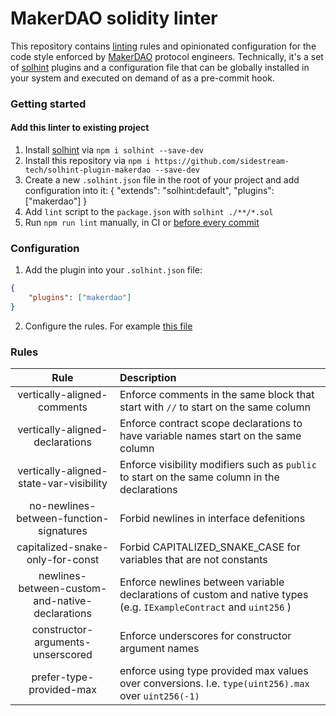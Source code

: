 # MakerDAO solidity linter

This repository contains [linting](https://en.wikipedia.org/wiki/Lint_(software)) rules and opinionated configuration for the code style enforced by [MakerDAO](https://github.com/makerdao) protocol engineers. Technically, it's a set of [solhint](https://github.com/protofire/solhint) plugins and a configuration file that can be globally installed in your system and executed on demand of as a pre-commit hook.

### Getting started

#### Add this linter to existing project
1. Install [solhint](https://github.com/protofire/solhint) via `npm i solhint --save-dev`
2. Install this repository via `npm i https://github.com/sidestream-tech/solhint-plugin-makerdao --save-dev`
3. Create a new `.solhint.json` file in the root of your project and add configuration into it:
  {
    "extends": "solhint:default",
    "plugins": ["makerdao"] 
  }
4. Add `lint` script to the `package.json` with `solhint ./**/*.sol`
5. Run `npm run lint` manually, in CI or [before every commit](https://www.npmjs.com/package/pre-commit)

### Configuration

1. Add the plugin into your `.solhint.json` file:

```json
{
    "plugins": ["makerdao"]
}
```

2. Configure the rules. For example [this file](./.solhint.json)

### Rules

| Rule                                            | Description                                                                                                        |
| :-:                                             | :-                                                                                                                 |
| vertically-aligned-comments                     | Enforce comments in the same block that start with `//` to start on the same column                                |
| vertically-aligned-declarations                 | Enforce contract scope declarations to have variable names start on the same column                                |
| vertically-aligned-state-var-visibility         | Enforce visibility modifiers such as `public` to start on the same column in the declarations                      |
| no-newlines-between-function-signatures         | Forbid newlines in interface defenitions                                                                           |
| capitalized-snake-only-for-const                | Forbid CAPITALIZED_SNAKE_CASE for variables that are not constants                                                 |
| newlines-between-custom-and-native-declarations | Enforce newlines between variable declarations of custom and native types (e.g. `IExampleContract` and `uint256` ) |
| constructor-arguments-unserscored               | Enforce underscores for constructor argument names                                                                 |
| prefer-type-provided-max                        | enforce using type provided max values over conversions. I.e. `type(uint256).max` over `uint256(-1)`               |
